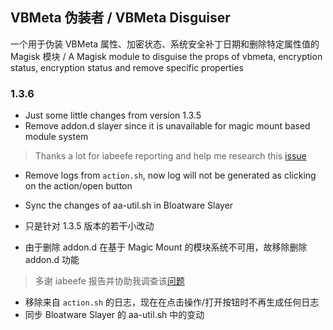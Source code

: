 ## VBMeta 伪装者 / VBMeta Disguiser

一个用于伪装 VBMeta 属性、加密状态、系统安全补丁日期和删除特定属性值的 Magisk 模块
/ A Magisk module to disguise the props of vbmeta, encryption status, encryption status and remove specific properties

### 1.3.6

- Just some little changes from version 1.3.5
- Remove addon.d slayer since it is unavailable for magic mount based module system
> Thanks a lot for iabeefe reporting and help me research this [issue](https://github.com/Astoritin/VBMetaDisguiser/issues/2)
- Remove logs from `action.sh`, now log will not be generated as clicking on the action/open button
- Sync the changes of aa-util.sh in Bloatware Slayer

- 只是针对 1.3.5 版本的若干小改动
- 由于删除 addon.d 在基于 Magic Mount 的模块系统不可用，故移除删除 addon.d 功能
> 多谢 iabeefe 报告并协助我调查该[问题](https://github.com/Astoritin/VBMetaDisguiser/issues/2)
- 移除来自 `action.sh` 的日志，现在在点击操作/打开按钮时不再生成任何日志
- 同步 Bloatware Slayer 的 aa-util.sh 中的变动
